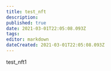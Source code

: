 ```yaml
---
title: test_nft
description: 
published: true
date: 2021-03-01T22:05:08.093Z
tags: 
editor: markdown
dateCreated: 2021-03-01T22:05:08.093Z
---
```


test_nft1